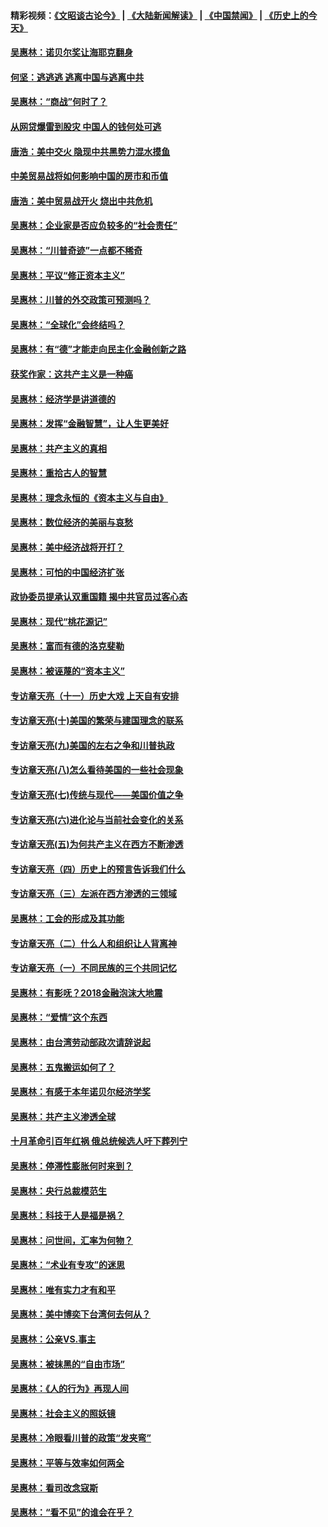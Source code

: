 #### 精彩视频：[《文昭谈古论今》](https://github.com/gfw-breaker/wenzhao/blob/master/README.md?t=01221230) | [《大陆新闻解读》](https://github.com/gfw-breaker/ntdtv-comedy/blob/master/README.md?t=01221230) | [《中国禁闻》](https://github.com/gfw-breaker/ntdtv-news/blob/master/README.md?t=01221230) | [《历史上的今天》](https://github.com/gfw-breaker/today-in-history/blob/master/README.md?t=01221230) 

#### [吴惠林：诺贝尔奖让海耶克翻身](../pages/nsc423/n10890049.md?t=01221230) 

#### [何坚：逃逃逃 逃离中国与逃离中共](../pages/nsc423/n10592891.md?t=01221230) 

#### [吴惠林：“商战”何时了？](../pages/nsc423/n10573558.md?t=01221230) 

#### [从网贷爆雷到股灾 中国人的钱何处可逃](../pages/nsc423/n10572800.md?t=01221230) 

#### [唐浩：美中交火 隐现中共黑势力混水摸鱼](../pages/nsc423/n10544040.md?t=01221230) 

#### [中美贸易战将如何影响中国的房市和币值](../pages/nsc423/n10543697.md?t=01221230) 

#### [唐浩：美中贸易战开火 烧出中共危机](../pages/nsc423/n10540126.md?t=01221230) 

#### [吴惠林：企业家是否应负较多的“社会责任”](../pages/nsc423/n10535022.md?t=01221230) 

#### [吴惠林：“川普奇迹”一点都不稀奇](../pages/nsc423/n10512808.md?t=01221230) 

#### [吴惠林：平议“修正资本主义”](../pages/nsc423/n10495724.md?t=01221230) 

#### [吴惠林：川普的外交政策可预测吗？](../pages/nsc423/n10462387.md?t=01221230) 

#### [吴惠林：“全球化”会终结吗？](../pages/nsc423/n10452838.md?t=01221230) 

#### [吴惠林：有“德”才能走向民主化金融创新之路](../pages/nsc423/n10432292.md?t=01221230) 

#### [获奖作家：这共产主义是一种癌](../pages/nsc423/n10431541.md?t=01221230) 

#### [吴惠林：经济学是讲道德的](../pages/nsc423/n10398014.md?t=01221230) 

#### [吴惠林：发挥“金融智慧”，让人生更美好](../pages/nsc423/n10375019.md?t=01221230) 

#### [吴惠林：共产主义的真相](../pages/nsc423/n10351394.md?t=01221230) 

#### [吴惠林：重拾古人的智慧](../pages/nsc423/n10337691.md?t=01221230) 

#### [吴惠林：理念永恒的《资本主义与自由》](../pages/nsc423/n10316274.md?t=01221230) 

#### [吴惠林：数位经济的美丽与哀愁](../pages/nsc423/n10292946.md?t=01221230) 

#### [吴惠林：美中经济战将开打？](../pages/nsc423/n10258825.md?t=01221230) 

#### [吴惠林：可怕的中国经济扩张](../pages/nsc423/n10219147.md?t=01221230) 

#### [政协委员提承认双重国籍 揭中共官员过客心态](../pages/nsc423/n10208809.md?t=01221230) 

#### [吴惠林：现代“桃花源记”](../pages/nsc423/n10185234.md?t=01221230) 

#### [吴惠林：富而有德的洛克斐勒](../pages/nsc423/n10142264.md?t=01221230) 

#### [吴惠林：被诬蔑的“资本主义”](../pages/nsc423/n10124816.md?t=01221230) 

#### [专访章天亮（十一）历史大戏 上天自有安排](../pages/nsc423/n10094905.md?t=01221230) 

#### [专访章天亮(十)美国的繁荣与建国理念的联系](../pages/nsc423/n10094899.md?t=01221230) 

#### [专访章天亮(九)美国的左右之争和川普执政](../pages/nsc423/n10094889.md?t=01221230) 

#### [专访章天亮(八)怎么看待美国的一些社会现象](../pages/nsc423/n10094857.md?t=01221230) 

#### [专访章天亮(七)传统与现代——美国价值之争](../pages/nsc423/n10093140.md?t=01221230) 

#### [专访章天亮(六)进化论与当前社会变化的关系](../pages/nsc423/n10092036.md?t=01221230) 

#### [专访章天亮(五)为何共产主义在西方不断渗透](../pages/nsc423/n10083620.md?t=01221230) 

#### [专访章天亮（四）历史上的预言告诉我们什么](../pages/nsc423/n10083606.md?t=01221230) 

#### [专访章天亮（三）左派在西方渗透的三领域](../pages/nsc423/n10081115.md?t=01221230) 

#### [吴惠林：工会的形成及其功能](../pages/nsc423/n10080633.md?t=01221230) 

#### [专访章天亮（二）什么人和组织让人背离神](../pages/nsc423/n10076637.md?t=01221230) 

#### [专访章天亮（一）不同民族的三个共同记忆](../pages/nsc423/n10074188.md?t=01221230) 

#### [吴惠林：有影呒？2018金融泡沫大地震](../pages/nsc423/n10040534.md?t=01221230) 

#### [吴惠林：“爱情”这个东西](../pages/nsc423/n10019423.md?t=01221230) 

#### [吴惠林：由台湾劳动部政次请辞说起](../pages/nsc423/n9979679.md?t=01221230) 

#### [吴惠林：五鬼搬运如何了？](../pages/nsc423/n9925338.md?t=01221230) 

#### [吴惠林：有感于本年诺贝尔经济学奖](../pages/nsc423/n9871883.md?t=01221230) 

#### [吴惠林：共产主义渗透全球](../pages/nsc423/n9812748.md?t=01221230) 

#### [十月革命引百年红祸 俄总统候选人吁下葬列宁](../pages/nsc423/n9810182.md?t=01221230) 

#### [吴惠林：停滞性膨胀何时来到？](../pages/nsc423/n9764136.md?t=01221230) 

#### [吴惠林：央行总裁模范生](../pages/nsc423/n9728134.md?t=01221230) 

#### [吴惠林：科技于人是福是祸？](../pages/nsc423/n9672982.md?t=01221230) 

#### [吴惠林：问世间，汇率为何物？](../pages/nsc423/n9621788.md?t=01221230) 

#### [吴惠林：“术业有专攻”的迷思](../pages/nsc423/n9580363.md?t=01221230) 

#### [吴惠林：唯有实力才有和平](../pages/nsc423/n9529599.md?t=01221230) 

#### [吴惠林：美中博奕下台湾何去何从？](../pages/nsc423/n9483598.md?t=01221230) 

#### [吴惠林：公亲VS.事主](../pages/nsc423/n9425637.md?t=01221230) 

#### [吴惠林：被抹黑的“自由市场”](../pages/nsc423/n9351545.md?t=01221230) 

#### [吴惠林：《人的行为》再现人间](../pages/nsc423/n9296339.md?t=01221230) 

#### [吴惠林：社会主义的照妖镜](../pages/nsc423/n9243460.md?t=01221230) 

#### [吴惠林：冷眼看川普的政策“发夹弯”](../pages/nsc423/n9120684.md?t=01221230) 

#### [吴惠林：平等与效率如何两全](../pages/nsc423/n9075430.md?t=01221230) 

#### [吴惠林：看司改念寇斯](../pages/nsc423/n9024915.md?t=01221230) 

#### [吴惠林：“看不见”的谁会在乎？](../pages/nsc423/n8977488.md?t=01221230) 

